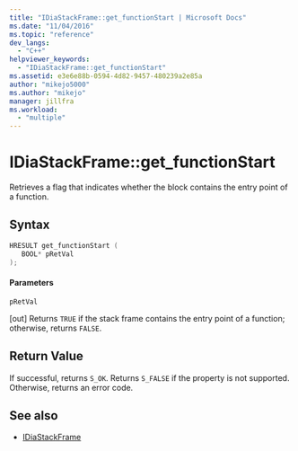 ```yaml
---
title: "IDiaStackFrame::get_functionStart | Microsoft Docs"
ms.date: "11/04/2016"
ms.topic: "reference"
dev_langs:
  - "C++"
helpviewer_keywords:
  - "IDiaStackFrame::get_functionStart"
ms.assetid: e3e6e88b-0594-4d82-9457-480239a2e85a
author: "mikejo5000"
ms.author: "mikejo"
manager: jillfra
ms.workload:
  - "multiple"
---
```

# IDiaStackFrame::get_functionStart
Retrieves a flag that indicates whether the block contains the entry point of a function.

## Syntax

```C++
HRESULT get_functionStart ( 
   BOOL* pRetVal
);
```

#### Parameters
 `pRetVal`

[out] Returns `TRUE` if the stack frame contains the entry point of a function; otherwise, returns `FALSE`.

## Return Value
 If successful, returns `S_OK`. Returns `S_FALSE` if the property is not supported. Otherwise, returns an error code.

## See also
- [IDiaStackFrame](../../debugger/debug-interface-access/idiastackframe.md)